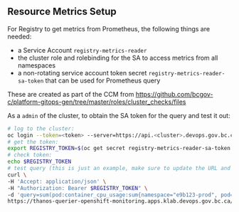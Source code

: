 ## Resource Metrics Setup

For Registry to get metrics from Prometheus, the following things are needed:

- a Service Account `registry-metrics-reader`
- the cluster role and rolebinding for the SA to access metrics from all namespaces
- a non-rotating service account token secret `registry-metrics-reader-sa-token` that can be used for Prometheus query

These are created as part of the CCM from https://github.com/bcgov-c/platform-gitops-gen/tree/master/roles/cluster_checks/files

As a `admin` of the cluster, to obtain the SA token for the query and test it out:

```bash
# log to the cluster:
oc login --token=<token> --server=https://api.<cluster>.devops.gov.bc.ca:6443
# get the token:
export REGISTRY_TOKEN=$(oc get secret registry-metrics-reader-sa-token -n gitops-tools -o jsonpath='{.data.token}' | base64 --decode)
# check token:
echo $REGISTRY_TOKEN
# test query (this is just an example, make sure to update the URL and query used for different environments)
curl \
-H 'Accept: application/json' \
-H "Authorization: Bearer $REGISTRY_TOKEN" \
-d 'query=sum(pod:container_cpu_usage:sum{namespace="e9b123-prod", pod=~"getok-app.*"})' \
https://thanos-querier-openshift-monitoring.apps.klab.devops.gov.bc.ca/api/v1/query

```
